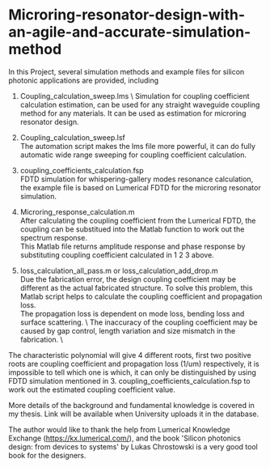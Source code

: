 # Microring-resonator-design-with-an-agile-and-accurate-simulation-method
In this Project, several simulation methods and example files for silicon photonic applications are provided, including

1. Coupling_calculation_sweep.lms \ 
Simulation for coupling coefficient calculation estimation, can be used for any straight waveguide coupling method for any materials. It can be used as estimation for microring resonator design. 

2. Coupling_calculation_sweep.lsf \
The automation script makes the lms file more powerful, it can do fully automatic wide range sweeping for coupling coefficient calculation. 

3. coupling_coefficients_calculation.fsp \
FDTD simulation for whispering-gallery modes resonance calculation, the example file is based on Lumerical FDTD for the microring resonator simulation. 

4. Microring_response_calculation.m \
After calculating the coupling coefficient from the Lumerical FDTD, the coupling can be substitued into the Matlab function to work out the spectrum response.\
This Matlab file returns amplitude response and phase response by substituting coupling coefficient calculated in 1 2 3 above. 

5. loss_calculation_all_pass.m or loss_calculation_add_drop.m \
Due the fabrication error, the design coupling coefficient may be different as the actual fabricated structure. To solve this problem, this Matlab script helps to calculate the coupling coefficient and propagation loss. \
The propagation loss is dependent on mode loss, bending loss and surface scattering. \ 
The inaccuracy of the coupling coefficient may be caused by gap control, length variation and size mismatch in the fabrication. \

The characteristic polynomial will give 4 different roots, first two positive roots are coupling coefficient and propagation loss (1/um) respectively, it is impossible to tell which one is which, it can only be distinguished by using FDTD simulation mentioned in 3. coupling_coefficients_calculation.fsp to work out the estimated coupling coefficient value. 


More details of the background and fundamental knowledge is covered in my thesis. Link will be available when University uploads it in the database. 

The author would like to thank the help from Lumerical Knowledge Exchange (https://kx.lumerical.com/), and the book 'Silicon photonics design: from devices to systems' by Lukas Chrostowski is a very good tool book for the designers. 
